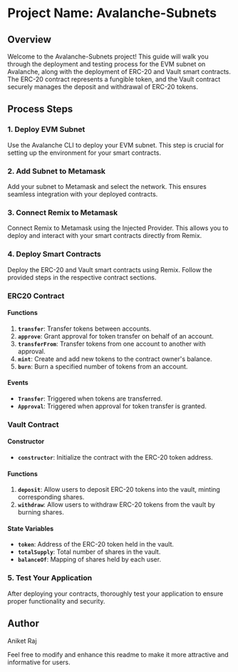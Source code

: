 # Project Name: Avalanche-Subnets

## Overview
Welcome to the Avalanche-Subnets project! This guide will walk you through the deployment and testing process for the EVM subnet on Avalanche, along with the deployment of ERC-20 and Vault smart contracts. The ERC-20 contract represents a fungible token, and the Vault contract securely manages the deposit and withdrawal of ERC-20 tokens.

## Process Steps

### 1. Deploy EVM Subnet
Use the Avalanche CLI to deploy your EVM subnet. This step is crucial for setting up the environment for your smart contracts.

### 2. Add Subnet to Metamask
Add your subnet to Metamask and select the network. This ensures seamless integration with your deployed contracts.

### 3. Connect Remix to Metamask
Connect Remix to Metamask using the Injected Provider. This allows you to deploy and interact with your smart contracts directly from Remix.

### 4. Deploy Smart Contracts
Deploy the ERC-20 and Vault smart contracts using Remix. Follow the provided steps in the respective contract sections.

### ERC20 Contract

#### Functions
1. **`transfer`**: Transfer tokens between accounts.
2. **`approve`**: Grant approval for token transfer on behalf of an account.
3. **`transferFrom`**: Transfer tokens from one account to another with approval.
4. **`mint`**: Create and add new tokens to the contract owner's balance.
5. **`burn`**: Burn a specified number of tokens from an account.

#### Events
- **`Transfer`**: Triggered when tokens are transferred.
- **`Approval`**: Triggered when approval for token transfer is granted.

### Vault Contract

#### Constructor
- **`constructor`**: Initialize the contract with the ERC-20 token address.

#### Functions
1. **`deposit`**: Allow users to deposit ERC-20 tokens into the vault, minting corresponding shares.
2. **`withdraw`**: Allow users to withdraw ERC-20 tokens from the vault by burning shares.

#### State Variables
- **`token`**: Address of the ERC-20 token held in the vault.
- **`totalSupply`**: Total number of shares in the vault.
- **`balanceOf`**: Mapping of shares held by each user.

### 5. Test Your Application
After deploying your contracts, thoroughly test your application to ensure proper functionality and security.

## Author
Aniket Raj

Feel free to modify and enhance this readme to make it more attractive and informative for users. 
